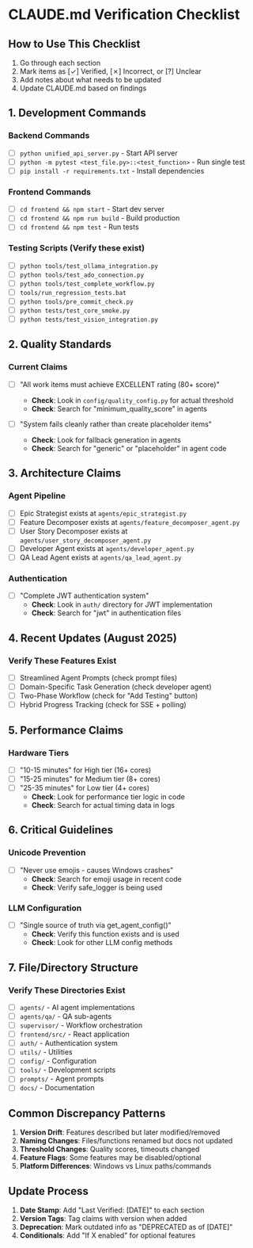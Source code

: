 # CLAUDE.md Verification Checklist

## How to Use This Checklist
1. Go through each section
2. Mark items as [✓] Verified, [✗] Incorrect, or [?] Unclear
3. Add notes about what needs to be updated
4. Update CLAUDE.md based on findings

## 1. Development Commands

### Backend Commands
- [ ] `python unified_api_server.py` - Start API server
- [ ] `python -m pytest <test_file.py>::<test_function>` - Run single test
- [ ] `pip install -r requirements.txt` - Install dependencies

### Frontend Commands
- [ ] `cd frontend && npm start` - Start dev server
- [ ] `cd frontend && npm run build` - Build production
- [ ] `cd frontend && npm test` - Run tests

### Testing Scripts (Verify these exist)
- [ ] `python tools/test_ollama_integration.py`
- [ ] `python tools/test_ado_connection.py`
- [ ] `python tools/test_complete_workflow.py`
- [ ] `tools/run_regression_tests.bat`
- [ ] `python tools/pre_commit_check.py`
- [ ] `python tests/test_core_smoke.py`
- [ ] `python tests/test_vision_integration.py`

## 2. Quality Standards

### Current Claims
- [ ] "All work items must achieve EXCELLENT rating (80+ score)"
  - **Check**: Look in `config/quality_config.py` for actual threshold
  - **Check**: Search for "minimum_quality_score" in agents
  
- [ ] "System fails cleanly rather than create placeholder items"
  - **Check**: Look for fallback generation in agents
  - **Check**: Search for "generic" or "placeholder" in agent code

## 3. Architecture Claims

### Agent Pipeline
- [ ] Epic Strategist exists at `agents/epic_strategist.py`
- [ ] Feature Decomposer exists at `agents/feature_decomposer_agent.py`
- [ ] User Story Decomposer exists at `agents/user_story_decomposer_agent.py`
- [ ] Developer Agent exists at `agents/developer_agent.py`
- [ ] QA Lead Agent exists at `agents/qa_lead_agent.py`

### Authentication
- [ ] "Complete JWT authentication system"
  - **Check**: Look in `auth/` directory for JWT implementation
  - **Check**: Search for "jwt" in authentication files

## 4. Recent Updates (August 2025)

### Verify These Features Exist
- [ ] Streamlined Agent Prompts (check prompt files)
- [ ] Domain-Specific Task Generation (check developer agent)
- [ ] Two-Phase Workflow (check for "Add Testing" button)
- [ ] Hybrid Progress Tracking (check for SSE + polling)

## 5. Performance Claims

### Hardware Tiers
- [ ] "10-15 minutes" for High tier (16+ cores)
- [ ] "15-25 minutes" for Medium tier (8+ cores)
- [ ] "25-35 minutes" for Low tier (4+ cores)
  - **Check**: Look for performance tier logic in code
  - **Check**: Search for actual timing data in logs

## 6. Critical Guidelines

### Unicode Prevention
- [ ] "Never use emojis - causes Windows crashes"
  - **Check**: Search for emoji usage in recent code
  - **Check**: Verify safe_logger is being used

### LLM Configuration
- [ ] "Single source of truth via get_agent_config()"
  - **Check**: Verify this function exists and is used
  - **Check**: Look for other LLM config methods

## 7. File/Directory Structure

### Verify These Directories Exist
- [ ] `agents/` - AI agent implementations
- [ ] `agents/qa/` - QA sub-agents
- [ ] `supervisor/` - Workflow orchestration
- [ ] `frontend/src/` - React application
- [ ] `auth/` - Authentication system
- [ ] `utils/` - Utilities
- [ ] `config/` - Configuration
- [ ] `tools/` - Development scripts
- [ ] `prompts/` - Agent prompts
- [ ] `docs/` - Documentation

## Common Discrepancy Patterns

1. **Version Drift**: Features described but later modified/removed
2. **Naming Changes**: Files/functions renamed but docs not updated
3. **Threshold Changes**: Quality scores, timeouts changed
4. **Feature Flags**: Some features may be disabled/optional
5. **Platform Differences**: Windows vs Linux paths/commands

## Update Process

1. **Date Stamp**: Add "Last Verified: [DATE]" to each section
2. **Version Tags**: Tag claims with version when added
3. **Deprecation**: Mark outdated info as "DEPRECATED as of [DATE]"
4. **Conditionals**: Add "If X enabled" for optional features
